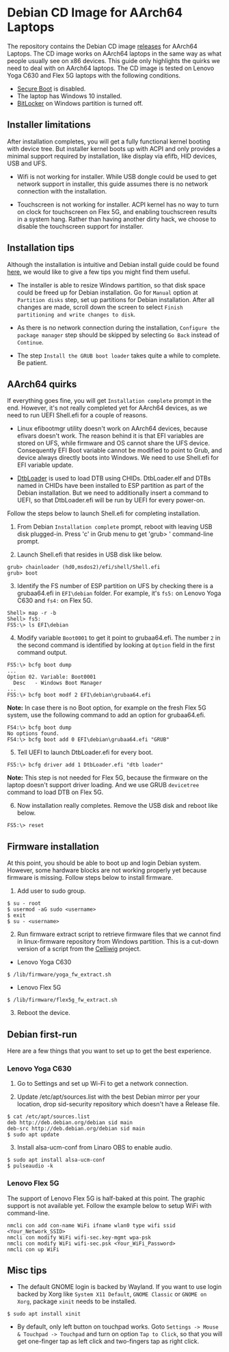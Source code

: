 # Debian CD Image for AArch64 Laptops

The repository contains the Debian CD image [releases](https://github.com/aarch64-laptops/debian-cdimage/releases) for AArch64
Laptops.  The CD image works on AArch64 laptops in the same way as what
people usually see on x86 devices.  This guide only highlights the quirks
we need to deal with on AArch64 laptops.  The CD image is tested on Lenovo
Yoga C630 and Flex 5G laptops with the following conditions.

* [Secure Boot](https://github.com/aarch64-laptops/build#disabling-secure-boot-on-the-lenovo-c630) is disabled.
* The laptop has Windows 10 installed.
* [BitLocker](https://www.m3datarecovery.com/bitlocker-windows-home/turn-off-bitlocker-windows10.html) on Windows partition is turned off.

## Installer limitations

After installation completes, you will get a fully functional kernel
booting with device tree.  But installer kernel boots up with ACPI and
only provides a minimal support required by installation, like display
via efifb, HID devices, USB and UFS.

* Wifi is not working for installer.  While USB dongle could be used to
  get network support in installer, this guide assumes there is no
  network connection with the installation.

* Touchscreen is not working for installer.  ACPI kernel has no way to
  turn on clock for touchscreen on Flex 5G, and enabling touchscreen
  results in a system hang.  Rather than having another dirty hack, we
  choose to disable the touchscreen support for installer.

## Installation tips

Although the installation is intuitive and Debian install guide could be found
[here](https://www.debian.org/releases/stable/installmanual),
we would like to give a few tips you might find them useful.

* The installer is able to resize Windows partition, so that disk space
  could be freed up for Debian installation.  Go for `Manual` option at
  `Partition disks` step, set up partitions for Debian installation.
  After all changes are made, scroll down the screen to select
  `Finish partitioning and write changes to disk`.

* As there is no network connection during the installation, `Configure
  the package manager` step should be skipped by selecting `Go Back`
  instead of `Continue`.

* The step `Install the GRUB boot loader` takes quite a while to
  complete.  Be patient.

## AArch64 quirks

If everything goes fine, you will get `Installation complete` prompt in
the end.  However, it's not really completed yet for AArch64 devices, as
we need to run UEFI Shell.efi for a couple of reasons.

* Linux efibootmgr utility doesn't work on AArch64 devices, because efivars
  doesn't work.  The reason behind it is that EFI variables are stored on
  UFS, while firmware and OS cannot share the UFS device.  Consequently
  EFI Boot variable cannot be modified to point to Grub, and device always
  directly boots into Windows.  We need to use Shell.efi for EFI variable
  update.

* [DtbLoader](https://github.com/robclark/edk2/tree/dtbloader-chid) is
  used to load DTB using CHIDs.  DtbLoader.elf and DTBs named in CHIDs
  have been installed to ESP partition as part of the Debian
  installation.  But we need to additionally insert a command to UEFI,
  so that DtbLoader.efi will be run by UEFI for every power-on.

Follow the steps below to launch Shell.efi for completing installation.

1. From Debian `Installation complete` prompt, reboot with leaving USB
   disk plugged-in.  Press 'c' in Grub menu to get 'grub> '
   command-line prompt.

2. Launch Shell.efi that resides in USB disk like below.

```
grub> chainloader (hd0,msdos2)/efi/shell/Shell.efi
grub> boot
```

3. Identify the FS number of ESP partition on UFS by checking there
   is a grubaa64.efi in `EFI\debian` folder.  For example, it's `fs5:`
   on Lenovo Yoga C630 and `fs4:` on Flex 5G.

```
Shell> map -r -b
Shell> fs5:
FS5:\> ls EFI\debian
```

4. Modify variable `Boot0001` to get it point to grubaa64.efi.  The number
   `2` in the second command is identified by looking at `Option` field in
   the first command output.

```
FS5:\> bcfg boot dump
...
Option 02. Variable: Boot0001
  Desc   - Windows Boot Manager
...
FS5:\> bcfg boot modf 2 EFI\debian\grubaa64.efi
```

**Note:** In case there is no Boot option, for example on the fresh Flex 5G system,
use the following command to add an option for grubaa64.efi.

```
FS4:\> bcfg boot dump
No options found.
FS4:\> bcfg boot add 0 EFI\debian\grubaa64.efi "GRUB"
```

5. Tell UEFI to launch DtbLoader.efi for every boot.

```
FS5:\> bcfg driver add 1 DtbLoader.efi "dtb loader"
```

**Note:** This step is not needed for Flex 5G, because the firmware on the
laptop doesn't support driver loading.  And we use GRUB `devicetree`
command to load DTB on Flex 5G.

6. Now installation really completes.  Remove the USB disk and reboot
   like below.

```
FS5:\> reset
```

## Firmware installation

At this point, you should be able to boot up and login Debian system.
However, some hardware blocks are not working properly yet
because firmware is missing.  Follow steps below to install firmware.

1. Add user to sudo group.

```
$ su - root
$ usermod -aG sudo <username>
$ exit
$ su - <username>
```

2. Run firmware extract script to retrieve firmware files that we cannot find
   in linux-firmware repository from Windows partition. This is a cut-down
   version of a script from the [Celliwig](https://github.com/Celliwig/Lenovo-Yoga-c630)
   project.

* Lenovo Yoga C630
```
$ /lib/firmware/yoga_fw_extract.sh
```

* Lenovo Flex 5G
```
$ /lib/firmware/flex5g_fw_extract.sh
```

3. Reboot the device.


## Debian first-run

Here are a few things that you want to set up to get the best experience.

### Lenovo Yoga C630

1. Go to Settings and set up Wi-Fi to get a network connection.

2. Update /etc/apt/sources.list with the best Debian mirror per your
   location, drop sid-security repository which doesn't have a Release
   file.

```
$ cat /etc/apt/sources.list
deb http://deb.debian.org/debian sid main
deb-src http://deb.debian.org/debian sid main
$ sudo apt update
```

3. Install alsa-ucm-conf from Linaro OBS to enable audio.

```
$ sudo apt install alsa-ucm-conf
$ pulseaudio -k
```

### Lenovo Flex 5G

The support of Lenovo Flex 5G is half-baked at this point. The graphic
support is not available yet. Follow the example below to setup WiFi
with command-line.

```
nmcli con add con-name WiFi ifname wlan0 type wifi ssid <Your_Network_SSID>
nmcli con modify WiFi wifi-sec.key-mgmt wpa-psk
nmcli con modify WiFi wifi-sec.psk <Your_WiFi_Password>
nmcli con up WiFi
```

## Misc tips

* The default GNOME login is backed by Wayland. If you want to use login
  backed by Xorg like `System X11 Default`, `GNOME Classic` or
  `GNOME on Xorg`, package `xinit` needs to be installed.

```
$ sudo apt install xinit
```

* By default, only left button on touchpad works.  Goto
  `Settings -> Mouse & Touchpad -> Touchpad` and turn on option
  `Tap to Click`, so that you will get one-finger tap as left click and
  two-fingers tap as right click.
